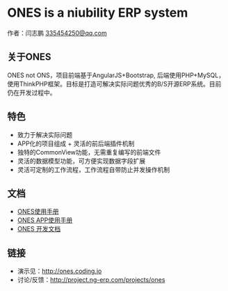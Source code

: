 # ONES is a niubility ERP system

作者：闫志鹏 <335454250@qq.com>

## 关于ONES 

ONES not ONS，项目前端基于AngularJS+Bootstrap, 后端使用PHP+MySQL，使用ThinkPHP框架。目标是打造可解决实际问题优秀的B/S开源ERP系统。目前仍在开发过程中。

## 特色

* 致力于解决实际问题
* APP化的项目组成 + 灵活的前后端插件机制
* 独特的CommonView功能，无需重复编写的前端文件
* 灵活的数据模型功能，可方便实现数据字段扩展
* 灵活可定制的工作流程，工作流程自带防止并发操作机制

## 文档
* [ONES使用手册](http://project.ng-erp.com/projects/ones/wiki/ONES_ERP_%E4%BD%BF%E7%94%A8%E6%89%8B%E5%86%8C)
* [ONES APP使用手册](http://project.ng-erp.com/projects/ones/wiki/APP%E4%BD%BF%E7%94%A8%E6%89%8B%E5%86%8C%E7%B4%A2%E5%BC%95)
* [ONES 开发文档](http://project.ng-erp.com/projects/ones/wiki/ONES_ERP_%E5%BC%80%E5%8F%91%E6%96%87%E6%A1%A3)


## 链接

* 演示见：http://ones.coding.io
* 讨论/反馈：http://project.ng-erp.com/projects/ones